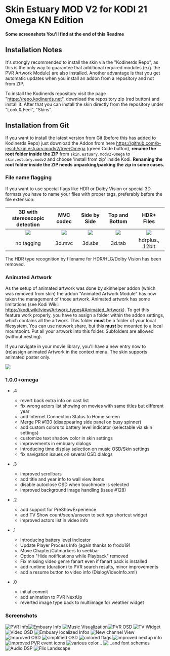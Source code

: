 # Skin Estuary MOD V2 for KODI 21 Omega KN Edition #

**Some screenshots You'll find at the end of this Readme**

## Installation Notes ##

It's strongly recommended to install the skin via the "Kodinerds Repo", as this is the only way to guarantee that additional 
required modules (e.g. the PVR Artwork Module) are also installed. Another advantage is that you get automatic updates when 
you install an addon from a repository and not from ZIP.

To install the Kodinerds repository visit the page "https://repo.kodinerds.net", download the repository zip (red button) 
and install it. After that you can install the skin directly from the repository under "Look & Feel", "Skins".

## Installation from Git ##

If you want to install the latest version from Git (before this has added to Kodinerds Repo) just download the Addon from here 
https://github.com/b-jesch/skin.estuary.modv2/tree/Omega (green Code button), **rename the root folder inside the ZIP** 
from ```skin.estuary.modv2-Omega``` to ```skin.estuary.modv2``` and choose 'install from zip' inside Kodi. **Renaming 
the root folder inside the ZIP needs unpacking/packing the zip in some cases.**

### File name flagging ###
If you want to use special flags like HDR or Dolby Vision or special 3D formats you have to name your files with proper tags, 
preferably before the file extension: 

| 3D with <br> stereoscopic detection |           MVC codec            |          Side by Side          |         Top and Bottom         |            HDR+ Files            |
|:-----------------------------------:|:------------------------------:|:------------------------------:|:------------------------------:|:--------------------------------:|
|     ![](resources/flags/3d.png)     | ![](resources/flags/3dmvc.png) | ![](resources/flags/3dsbs.png) | ![](resources/flags/3dtab.png) | ![](resources/flags/hdrplus.png) | 
|             no tagging              |             3d.mvc             |             3d.sbs             |             3d.tab             |         hdrplus., .12bit.        |


The HDR type recognition by filename for HDR/HLG/Dolby Vision has been removed.

### Animated Artwork ###

As the setup of animated artwork was done by skinhelper addon (which was removed from skin) the addon "Animated Artwork Module" has now taken 
the management of those artwork. Animated artwork has some limitations (see Kodi Wiki: https://kodi.wiki/view/Artwork_types#Animated_Artwork). 
To get this feature work properly, you have to assign a folder within the addon settings, which contains all the artwork. This 
folder **must** be a folder of your local filesystem. You can use network share, but this **must** be mounted to a local mountpoint.
Put all your artwork into this folder. Subfolders are allowed (without nesting).  

If you navigate in your movie library, you'll have a new entry now to (re)assign animated Artwork in the context menu. The skin
supports animated poster only.

![](resources/setup_ap.png)

### 1.0.0+omega ###
- .4
  * revert back extra info on cast list
  * fix wrong actors list showing on movies with same titles but different year   
  * add Internet Connection Status to Home screen
  * Merge PR #130 (disappearing side panel on busy spinner)
  * add custom colors to battery level indicator (selectable via skin settings)
  * customize text shadow color in skin settings
  * improvements in embuary dialogs
  * introducing time display selection on music OSD/Skin settings
  * fix navigation issues on several OSD dialogs


- .3
  * improved scrollbars
  * add title and year info to wall view items
  * disable autoclose OSD when touchmode is selected
  * improved background image handling (issue #128) 


- .2
  * add support for PreShowExperience
  * add TV Show count/seen/unseen to settings shortcut widget
  * improved actors list in video info

- .1
  * Introducing battery level indicator
  * Update Player Process Info (again thanks to frodo19)
  * Move Chapter/Cutmarkers to seekbar
  * Option "Hide notifications while Playback" removed
  * Fix missing video genre fanart even if fanart pack is installed
  * add runtime (duration) to PVR search results, minor improvements
  * add a resume button to video info (DialogVideoInfo.xml)


- .0
  * initial commit
  * add animation to PVR NextUp
  * reverted image type back to multiimage for weather widget

 
### Screenshots ###

![PVR Info](resources/screenshots/screenshot_1.png)![Embuary Info](resources/screenshots/screenshot_2.png)
![Music Visualization](resources/screenshots/screenshot_3.png)![PVR OSD](resources/screenshots/screenshot_4.png)
![TV Widget](resources/screenshots/screenshot_5.png)![Video OSD](resources/screenshots/screenshot_6.png)
![Embuary localized Infos](resources/screenshots/screenshot_7.png)
![New channel View](resources/screenshots/screenshot_8.png)
![Improved OSD](resources/screenshots/screenshot_9.png)
![simplified OSD](resources/screenshots/screenshot_10.png)
![colored flags](resources/screenshots/screenshot_11.png)
![improved nextup info](resources/screenshots/screenshot_12.png)
![improved PVR event icons](resources/screenshots/screenshot_13.png)
![various color...](resources/screenshots/screenshot_14.png)
![...and font schemes](resources/screenshots/screenshot_15.png)
![Audio DSP](resources/screenshots/screenshot_16.png)
![Flix Landscape](resources/screenshots/screenshot_17.png)
